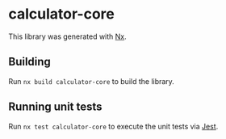# calculator-core

This library was generated with [Nx](https://nx.dev).

## Building

Run `nx build calculator-core` to build the library.

## Running unit tests

Run `nx test calculator-core` to execute the unit tests via [Jest](https://jestjs.io).
